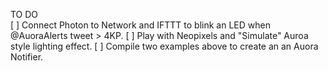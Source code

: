 TO DO  
[ ] Connect Photon to Network and IFTTT to blink an LED when @AuoraAlerts tweet > 4KP.
[ ] Play with Neopixels and "Simulate" Auroa style lighting effect.
[ ] Compile two examples above to create an an Auora Notifier. 
